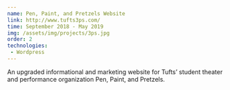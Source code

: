 ```yaml
---
name: Pen, Paint, and Pretzels Website
link: http://www.tufts3ps.com/
time: September 2018 - May 2019
img: /assets/img/projects/3ps.jpg
order: 2
technologies:
 - Wordpress
---
```

An upgraded informational and marketing website for Tufts’ student theater and performance organization Pen, Paint, and Pretzels.
